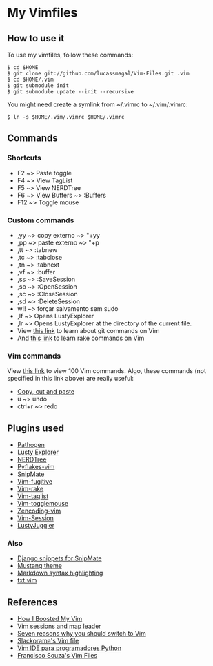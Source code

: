 My Vimfiles
=============================

How to use it
-----------------

To use my vimfiles, follow these commands:

    $ cd $HOME
    $ git clone git://github.com/lucassmagal/Vim-Files.git .vim
    $ cd $HOME/.vim
    $ git submodule init
    $ git submodule update --init --recursive

You might need create a symlink from ~/.vimrc to ~/.vim/.vimrc:

    $ ln -s $HOME/.vim/.vimrc $HOME/.vimrc

Commands
--------

### Shortcuts

* F2  ~> Paste toggle
* F4  ~> View TagList
* F5  ~> View NERDTree
* F6  ~> View Buffers ~> :Buffers
* F12 ~> Toggle mouse

### Custom commands

* ,yy ~> copy externo ~> "+yy
* ,pp ~> paste externo ~> "+p
* ,tt ~> :tabnew
* ,tc ~> :tabclose
* ,tn ~> :tabnext
* ,vf ~> :buffer
* ,ss ~> :SaveSession
* ,so ~> :OpenSession
* ,sc ~> :CloseSession
* ,sd ~> :DeleteSession
* w!! ~> forçar salvamento sem sudo
* ,lf ~> Opens LustyExplorer
* ,lr ~> Opens LustyExplorer at the directory of the current file.
* View [this link][Fugitive] to learn about git commands on Vim
* And [this link][Rake] to learn rake commands on Vim

### Vim commands

View [this link][7] to view 100 Vim commands. Algo, these commands (not specified in
this link above) are really useful:

* [Copy, cut and paste](http://vim.wikia.com/wiki/Copy,_cut_and_paste)
* u ~> undo
* ctrl+r ~> redo

Plugins used
------------

* [Pathogen][Pathogen]
* [Lusty Explorer][Lusty]
* [NERDTree][Nerd]
* [Pyflakes-vim][Flakes]
* [SnipMate][Snipmate]
* [Vim-fugitive][Fugitive]
* [Vim-rake][Rake]
* [Vim-taglist][Taglist]
* [Vim-togglemouse][Toggle]
* [Zencoding-vim][Zen]
* [Vim-Session][Session]
* [LustyJuggler][Juggler]

### Also

* [Django snippets for SnipMate][Django snippets]
* [Mustang theme][Mustang]
* [Markdown syntax highlighting][Markdown]
* [txt.vim][TXT]

References
---------

* [How I Boosted My Vim][1] 
* [Vim sessions and map leader][2]
* [Seven reasons why you should switch to Vim][3]
* [Slackorama's Vim file][4]
* [Vim IDE para programadores Python][5]
* [Francisco Souza's Vim Files][6]

[1]: http://nvie.com/posts/how-i-boosted-my-vim/
[2]: http://feralchicken.wordpress.com/2011/01/03/vim-sessions-and-map-leader/
[3]: http://agiliq.com/blog/2010/11/seven-reasons-why-you-should-switch-to-vim-for-dja/
[4]: http://www.slackorama.com/projects/vim/vimrc.html
[5]: http://avelino.us/2011/12/22/vim-ide-para-programadores-python/
[6]: https://github.com/fsouza/vimfiles
[7]: http://www.catswhocode.com/blog/100-vim-commands-every-programmer-should-know

[Pathogen]: https://github.com/tpope/vim-pathogen
[Lusty]: https://github.com/vim-scripts/LustyExplorer
[Nerd]: https://github.com/scrooloose/nerdtree
[Flakes]: https://github.com/kevinw/pyflakes-vim
[Snipmate]: https://github.com/msanders/snipmate.vim
[Fugitive]: https://github.com/tpope/vim-fugitive
[Rake]: https://github.com/tpope/vim-rake
[Taglist]: https://github.com/vim-scripts/taglist.vim
[Toggle]: https://github.com/nvie/vim-togglemouse
[Zen]: https://github.com/mattn/zencoding-vim
[Session]: https://github.com/xolox/vim-session
[Juggler]: https://github.com/vim-scripts/LustyJuggler

[Django snippets]: https://github.com/robhudson/snipmate_for_django
[Mustang]: https://github.com/cschlueter/vim-mustang
[Markdown]: https://github.com/plasticboy/vim-markdown
[TXT]: http://aurelio.net/vim/txt.vim
